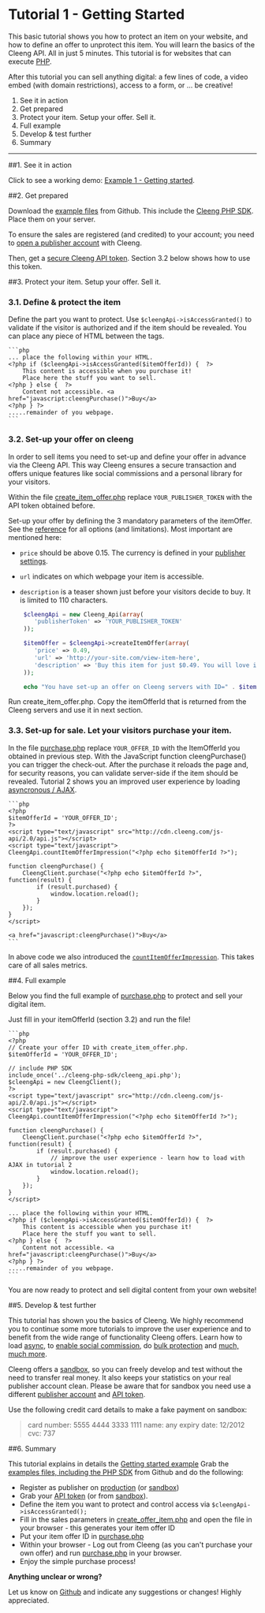 Tutorial 1 - Getting Started
========================================

This basic tutorial shows you how to protect an item on your website, and how to define an offer to unprotect this item. You will learn the basics of the Cleeng API. All in just 5 minutes. This tutorial is for websites that can execute [PHP](http://php.net).

After this tutorial you can sell anything digital: a few lines of code, a video embed (with domain restrictions), access to a form, or ... be creative!

1. See it in action
2. Get prepared
3. Protect your item. Setup your offer. Sell it.
4. Full example
5. Develop & test further
6. Summary

---


##1. See it in action

Click to see a working demo: [Example 1 - Getting started](http://cleeng.com/open/example/01/purchase.php).

##2. Get prepared

Download the [example files](https://github.com/Cleeng/cleeng-api-tutorials/zipball/master) from Github. This include the [Cleeng PHP SDK](http://cleeng.com/open/PHP_SDK). Place them on your server.

To ensure the sales are registered (and credited) to your account; you need to [open a publisher account](https://cleeng.com/publisher-registration) with Cleeng.

Then, get a [secure Cleeng API token](https://cleeng.com/dev/api-keys). Section 3.2 below shows how to use this token.

##3. Protect your item. Setup your offer. Sell it.

### 3.1. Define & protect the item
Define the part you want to protect. Use `$cleengApi->isAccessGranted()` to validate if the visitor is authorized and if the item should be revealed. You can place any piece of HTML between the tags.

    ```php
	... place the following within your HTML.
	<?php if ($cleengApi->isAccessGranted($itemOfferId)) {  ?>
        This content is accessible when you purchase it!
        Place here the stuff you want to sell.
    <?php } else {  ?>
    	Content not accessible. <a href="javascript:cleengPurchase()">Buy</a>
    <?php } ?>
	.....remainder of you webpage.
	```

### 3.2. Set-up your offer on cleeng
In order to sell items you need to set-up and define your offer in advance via the Cleeng API. This way Cleeng ensures a secure transaction and offers unique features like social commissions and a personal library for your visitors.

Within the file [create_item_offer.php](https://github.com/Cleeng/cleeng-api-tutorials/blob/master/01_Getting_started_with_Cleeng/create_item_offer.php) replace `YOUR_PUBLISHER_TOKEN` with the API token obtained before.

Set-up your offer by defining the 3 mandatory parameters of the itemOffer. See the [reference](http://cleeng.com/open/Reference/Publisher_API/Functions/createItemOffer) for all options (and limitations). Most important are mentioned here:
- `price` should be above 0.15. The currency is defined in your [publisher settings](http://cleeng.com/my-account/settings).
- `url` indicates on which webpage your item is accessible.
- `description` is a teaser shown just before your visitors decide to buy. It is limited to 110 characters.

    ```php
     $cleengApi = new Cleeng_Api(array(
        'publisherToken' => 'YOUR_PUBLISHER_TOKEN'
     ));

     $itemOffer = $cleengApi->createItemOffer(array(
        'price' => 0.49,
        'url' => 'http://your-site.com/view-item-here',
        'description' => 'Buy this item for just $0.49. You will love it!'
     ));

     echo "You have set-up an offer on Cleeng servers with ID=" . $itemOffer->id;
     ```

Run create_item_offer.php. Copy the itemOfferId that is returned from the Cleeng servers and use it in next section.

### 3.3. Set-up for sale. Let your visitors purchase your item.

In the file [purchase.php](https://github.com/Cleeng/cleeng-api-tutorials/blob/master/01_Getting_started_with_Cleeng/purchase.php) replace `YOUR_OFFER_ID` with the ItemOfferId you obtained in previous step. With the JavaScript function cleengPurchase() you can trigger the check-out. After the purchase it reloads the page and, for security reasons, you can validate server-side if the item should be revealed. Tutorial 2 shows you an improved user experience by loading [asyncronous / AJAX](http://cleeng.com/open/Tutorials/02_Loading_content_async).

    ```php
    <?php
    $itemOfferId = 'YOUR_OFFER_ID';
    ?>
    <script type="text/javascript" src="http://cdn.cleeng.com/js-api/2.0/api.js"></script>
    <script type="text/javascript">
    CleengApi.countItemOfferImpression("<?php echo $itemOfferId ?>");

    function cleengPurchase() {
        CleengClient.purchase("<?php echo $itemOfferId ?>", function(result) {
            if (result.purchased) {
                window.location.reload();
            }
        });
    }
    </script>

    <a href="javascript:cleengPurchase()">Buy</a>
    ```

In above code we also introduced the [`countItemOfferImpression`](http://cleeng.com/open/Reference/UX_API/Functions/countItemOfferImpression). This takes care of all sales metrics.

##4. Full example

Below you find the full example of [purchase.php](https://github.com/Cleeng/cleeng-api-tutorials/blob/master/01_Getting_started_with_Cleeng/purchase.php) to protect and sell your digital item.

Just fill in your itemOfferId (section 3.2) and run the file!

    ```php
    <?php
    // Create your offer ID with create_item_offer.php.
    $itemOfferId = 'YOUR_OFFER_ID';

    // include PHP SDK
    include_once('../cleeng-php-sdk/cleeng_api.php');
    $cleengApi = new CleengClient();
    ?>
    <script type="text/javascript" src="http://cdn.cleeng.com/js-api/2.0/api.js"></script>
    <script type="text/javascript">
    CleengApi.countItemOfferImpression("<?php echo $itemOfferId ?>");

    function cleengPurchase() {
        CleengClient.purchase("<?php echo $itemOfferId ?>", function(result) {
            if (result.purchased) {
            	// improve the user experience - learn how to load with AJAX in tutorial 2
                window.location.reload();
            }
        });
    }
    </script>

    ... place the following within your HTML.
    <?php if ($cleengApi->isAccessGranted($itemOfferId)) {  ?>
        This content is accessible when you purchase it!
        Place here the stuff you want to sell.
    <?php } else {  ?>
    	Content not accessible. <a href="javascript:cleengPurchase()">Buy</a>
    <?php } ?>
	.....remainder of you webpage.
	```

You are now ready to protect and sell digital content from your own website!

##5. Develop & test further


This tutorial has shown you the basics of Cleeng. We highly recommend you to continue some more tutorials to improve the user experience and to benefit from the wide range of functionality Cleeng offers. Learn how to load [async](http://cleeng.com/open/Tutorials/02_Loading_content_async), to [enable social commission](http://cleeng.com/open/Tutorials/04_Social_Commissions), do [bulk protection](http://cleeng.com/open/Tutorials/03_Manage_pay-per-items) and [much, much more](http://cleeng.com/open/Tutorials).

Cleeng offers a [sandbox](http://sandbox.cleeng.com), so you can freely develop and test without the need to transfer real money. It also keeps your statistics on your real publisher account clean. Please be aware that for sandbox you need use a different [publisher account](http://sandbox.cleeng.com/publisher-registration) and [API token](https://sandbox.cleeng.com/dev/api-keys).

Use the following credit card details to make a fake payment on sandbox:
> card number: 5555 4444 3333 1111
> name: any
> expiry date: 12/2012
> cvc: 737


##6. Summary

This tutorial explains in details the [Getting started example](http://cleeng.com/open/example/01/purchase.php) Grab the [examples files, including the PHP SDK](https://github.com/Cleeng/cleeng-api-tutorials/zipball/master) from Github and do the following:

* Register as publisher on [production](http://cleeng.com/publisher-registration) (or [sandbox](http://sandbox.cleeng.com/publisher-registration))
* Grab your [API token](http://cleeng.com/dev/api-keys) (or from [sandbox](http://sandbox.cleeng.com/dev/api-keys)).
* Define the item you want to protect and control access via `$cleengApi->isAccessGranted();`
* Fill in the sales parameters in [create_offer_item.php](https://github.com/Cleeng/cleeng-api-tutorials/blob/master/01_Getting_started_with_Cleeng/create_item_offer.php) and open the file in your browser - this generates your item offer ID
* Put your item offer ID in [purchase.php](https://github.com/Cleeng/cleeng-api-tutorials/blob/master/01_Getting_started_with_Cleeng/purchase.php)
* Within your browser - Log out from Cleeng (as you can't purchase your own offer) and run [purchase.php](https://github.com/Cleeng/cleeng-open/blob/master/public/example/01/purchase.php) in your browser.
* Enjoy the simple purchase process!

**Anything unclear or wrong?**

Let us know on [Github](https://github.com/Cleeng/cleeng-api-tutorials/blob/master/01_Getting_started_with_Cleeng.md) and indicate any suggestions or changes! Highly appreciated.
